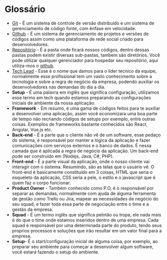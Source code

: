 # Glossário 

* [Git](./git.md) - É um sistema de controle de versão distribuído e um sistema de gerenciamento de código fonte, com ênfase em velocidade.
* [Github](./github) - É um sistema de gerenciamento de projetos e versões de códigos assim como uma plataforma de rede social criado para desenvolvedores. 
* [Repositório](./repositorio.md) - É a pasta onde ficará nossos códigos, dentro dessas pastas podem existir diversas sub-pastas, tambem são diretórios. Você pode utilizar qualquer gerenciador para hospedar seu repositório, aqui utiliza-mos o [github](./github.md).
* [Tech Lead](./tech-lead.md) - Esse é o nome que damos para o líder tecnico da equipe, normalmente esse profissional tem um vasto conhecimento sobre a tecnologia e sobre a regra de negócio da empresa, podendo auxiliar os desenvolvedores nas demandas do dia a dia. 
* **Setup** - É uma palavra em inglês que significa configuração, utilizamos esse termo em tech quando estamos preparando as configurações iniciais de ambiente da nossa aplicação. 
* **Framework** - Em resumo, é uma gama de códigos feitos para te auxiliar a desenvolver uma aplicação, assim você economizara uma boa parte de tempo não recriando códigos de setups por exemplo, entre outras coisas. Exemplos de frameworks bastante conhecidos são React, Angular, Vue.js etc.
* **Back-end** - É a parte que o cliente não vê de um software, esse pedaço do sistema, é responsável por manter a lógica da aplicação e fazer comunicações com serviços externos e o banco de dados. É nessa camada que é aplicada a regra de negócio da aplicação. Um back-end pode ser construido em (Nodejs, Java, C#, PHP).
* **Front-end** - É a parte visual da aplicação, onde o nosso cliente vai interagir com o sistema. Resumindo, são as telas que o usuário vê. O front-end é basicamente constituido em 3 coisas, HTML que seria o esqueleto da aplicação, CSS seria a pele, o estilo e o javascript que é quem faz o corpo funcionar.
* **Product Owner** - Também conhecido como P.O, é o responsável por separar as demandas, normalmente com ajuda de alguma ferramenta de gestão como Trello ou Jira, mapear as necessidades de negócio do seu squad, e fazer toda essa parte de negociação entre o time e a gestão da empresa.
* **Squad** - É um termo inglês que significa pelotão ou tropa, ele nada mais é do que o time onde estamos inseridos dentro de uma empresa. Cada squad é responsável por uma determinada parte do produto, tendo seus proprios processos e soluções que irão resultar em um valor final para a empresa.
* **Setup**- É o start/configuração inicial de alguma coisa, por exemplo, ao preparar seu ambiente para começar a desenvolver algum software, você estará fazendo o setup do ambiente.
